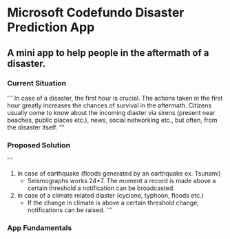 # Microsoft Codefundo Disaster Prediction App

## A mini app to help people in the aftermath of a disaster.

### Current Situation

'''
In case of a disaster, the first hour is crucial. The actions taken in the first hour greatly increases the chances of survival in the aftermath. Citizens usually come to know about the incoming diaster via sirens (present near beaches, public places etc.), news, social networking etc., but often, from the disaster itself.
'''

### Proposed Solution

'''
1. In case of earthquake (floods generated by an earthquake ex. Tsunami)
	- Seismographs works 24*7. The moment a record is made above a certain threshold a notification can be broadcasted. 
2. In case of a climate related diaster (cyclone, typhoon, floods etc.)
	- If the change in climate is above a certain threshold change, notifications can be raised.
'''

### App Fundamentals 
